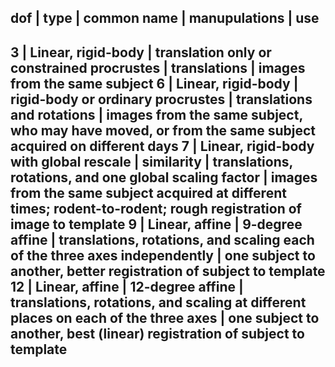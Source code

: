 dof | type | common name | manupulations | use
------------------------------------------------------------------------------------------------------------------------------------------------------------------------------------------------------------
3 | Linear, rigid-body | translation only or constrained procrustes | translations |  images from the same subject
6 | Linear, rigid-body | rigid-body or ordinary procrustes | translations and rotations | images from the same subject, who may have moved, or from the same subject acquired on different days
7 | Linear, rigid-body with global rescale | similarity | translations, rotations, and one global scaling factor | images from the same subject acquired at different times; rodent-to-rodent; rough registration of image to template
9 | Linear, affine | 9-degree affine | translations, rotations, and scaling each of the three axes independently | one subject to another, better registration of subject to template
12 | Linear, affine | 12-degree affine | translations, rotations, and scaling at different places on each of the three axes | one subject to another, best (linear) registration of subject to template
-------------------------------------------------------------------------------------------------------------------------------------------------------------------------------------------------------------
  
